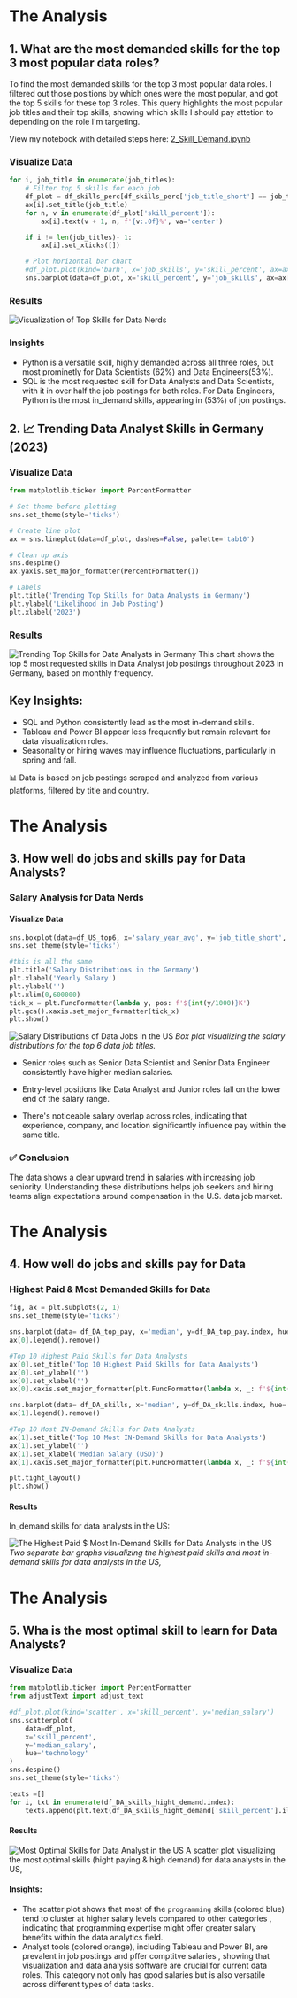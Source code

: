 # The Analysis

## 1. What are the most demanded skills for the top 3 most popular data roles?

To find the most demanded skills for the top 3 most popular data roles. I filtered out those positions by which ones were the most popular, and got the top 5 skills for these top 3 roles. This query highlights the most popular job titles and their top skills, showing which skills I should pay attetion to depending on the role I'm targeting.

View my notebook with detailed steps here:
[2_Skill_Demand.ipynb](2_Skill_Demand.ipynb)

### Visualize Data

```python
for i, job_title in enumerate(job_titles):
    # Filter top 5 skills for each job
    df_plot = df_skills_perc[df_skills_perc['job_title_short'] == job_title].head(5)
    ax[i].set_title(job_title)
    for n, v in enumerate(df_plot['skill_percent']):
        ax[i].text(v + 1, n, f'{v:.0f}%', va='center')

    if i != len(job_titles)- 1:
        ax[i].set_xticks([])

    # Plot horizontal bar chart
    #df_plot.plot(kind='barh', x='job_skills', y='skill_percent', ax=ax[i], title=job_title, legend=False)
    sns.barplot(data=df_plot, x='skill_percent', y='job_skills', ax=ax[i], hue='skill_count', palette='dark:b_r')
```

### Results

![Visualization of Top Skills for Data Nerds](images/skill_demand_all_data_roles.png)

### Insights

- Python is a versatile skill, highly demanded across all three roles, but most prominetly for Data Scientists (62%) and Data Engineers(53%).
- SQL is the most requested skill for Data Analysts and Data Scientists, with it in over half the job postings for both roles. For Data Engineers, Python is the most in_demand skills, appearing in (53%) of jon postings.

## 2. 📈 Trending Data Analyst Skills in Germany (2023)

### Visualize Data

```python
from matplotlib.ticker import PercentFormatter

# Set theme before plotting
sns.set_theme(style='ticks')

# Create line plot
ax = sns.lineplot(data=df_plot, dashes=False, palette='tab10')

# Clean up axis
sns.despine()
ax.yaxis.set_major_formatter(PercentFormatter())

# Labels
plt.title('Trending Top Skills for Data Analysts in Germany')
plt.ylabel('Likelihood in Job Posting')
plt.xlabel('2023')
```

### Results

![Trending Top Skills for Data Analysts in Germany](images/skill_trend_DA.png)
This chart shows the top 5 most requested skills in Data Analyst job postings throughout 2023 in Germany, based on monthly frequency.

## Key Insights:

- SQL and Python consistently lead as the most in-demand skills.
- Tableau and Power BI appear less frequently but remain relevant for data visualization roles.
- Seasonality or hiring waves may influence fluctuations, particularly in spring and fall.

📊 Data is based on job postings scraped and analyzed from various platforms, filtered by title and country.

# The Analysis

## 3. How well do jobs and skills pay for Data Analysts?

### Salary Analysis for Data Nerds

#### Visualize Data

```python
sns.boxplot(data=df_US_top6, x='salary_year_avg', y='job_title_short', order=job_order)
sns.set_theme(style='ticks')

#this is all the same
plt.title('Salary Distributions in the Germany')
plt.xlabel('Yearly Salary')
plt.ylabel('')
plt.xlim(0,600000)
tick_x = plt.FuncFormatter(lambda y, pos: f'${int(y/1000)}K')
plt.gca().xaxis.set_major_formatter(tick_x)
plt.show()
```

![Salary Distributions of Data Jobs in the US](images/Job_skills_Pay.png)
_Box plot visualizing the salary distributions for the top 6 data job titles._

- Senior roles such as Senior Data Scientist and Senior Data Engineer consistently have higher median salaries.

- Entry-level positions like Data Analyst and Junior roles fall on the lower end of the salary range.
- There's noticeable salary overlap across roles, indicating that experience, company, and location significantly influence pay within the same title.

### ✅ Conclusion

The data shows a clear upward trend in salaries with increasing job seniority. Understanding these distributions helps job seekers and hiring teams align expectations around compensation in the U.S. data job market.

# The Analysis

## 4. How well do jobs and skills pay for Data

### Highest Paid & Most Demanded Skills for Data

```python
fig, ax = plt.subplots(2, 1)
sns.set_theme(style='ticks')

sns.barplot(data= df_DA_top_pay, x='median', y=df_DA_top_pay.index, hue='median', ax=ax[0], palette='dark:b_r')
ax[0].legend().remove()

#Top 10 Highest Paid Skills for Data Analysts
ax[0].set_title('Top 10 Highest Paid Skills for Data Analysts')
ax[0].set_ylabel('')
ax[0].set_xlabel('')
ax[0].xaxis.set_major_formatter(plt.FuncFormatter(lambda x, _: f'${int(x/1000)}K'))

sns.barplot(data= df_DA_skills, x='median', y=df_DA_skills.index, hue='median', ax=ax[1], palette='light:b')
ax[1].legend().remove()

#Top 10 Most IN-Demand Skills for Data Analysts
ax[1].set_title('Top 10 Most IN-Demand Skills for Data Analysts')
ax[1].set_ylabel('')
ax[1].set_xlabel('Median Salary (USD)')
ax[1].xaxis.set_major_formatter(plt.FuncFormatter(lambda x, _: f'${int(x/1000)}K'))

plt.tight_layout()
plt.show()

```

#### Results

In_demand skills for data analysts in the US:

![The Highest Paid $ Most In-Demand Skills for Data Analysts in the US](images/In-Demand.png)
_Two separate bar graphs visualizing the highest paid skills and most in-demand skills for data analysts in the US,_

# The Analysis

## 5. Wha is the most optimal skill to learn for Data Analysts?

### Visualize Data

```python
from matplotlib.ticker import PercentFormatter
from adjustText import adjust_text

#df_plot.plot(kind='scatter', x='skill_percent', y='median_salary')
sns.scatterplot(
    data=df_plot,
    x='skill_percent',
    y='median_salary',
    hue='technology'
)
sns.despine()
sns.set_theme(style='ticks')

texts =[]
for i, txt in enumerate(df_DA_skills_hight_demand.index):
    texts.append(plt.text(df_DA_skills_hight_demand['skill_percent'].iloc[i], df_DA_skills_hight_demand['median_salary'].iloc[i], txt))
```

#### Results

![Most Optimal Skills for Data Analyst in the US](images/Technology.png)
A scatter plot visualizing the most optimal skills (hight paying & high demand) for data analysts in the US,

#### Insights:

- The scatter plot shows that most of the `programming` skills (colored blue) tend to cluster at higher salary levels compared to other categories , indicating that programming expertise might offer greater salary benefits within the data analytics field.
- Analyst tools (colored orange), including Tableau and Power BI, are prevalent in job postings and pffer comptitve salaries , showing that visualization and data analysis software are crucial for current data roles. This category not only has good salaries but is also versatile across different types of data tasks.
